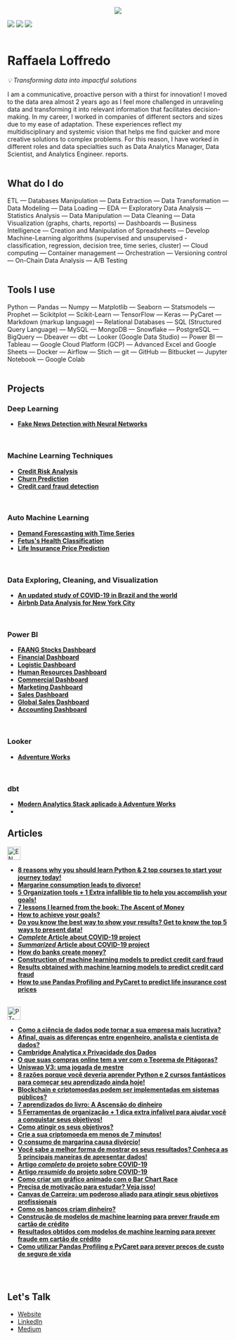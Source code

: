 <p align="center">
  <img src="https://blogger.googleusercontent.com/img/b/R29vZ2xl/AVvXsEiXHdjanw2EQ8K9Miox6Hk5BSKBx5BQU6UaFapxLUAU8DVC9tD6FI5mVPUAnV2mQByoS9LcxLQ2phyq5ZlTzg-jExjORXF3dOMBlX3MLJaiJomP406g32QaLd3hZuiSDJd_7bhR_y28xc_heRJ0mLWPEPac_PHgHUgtDYL6B80UaCdR1TPbotcI5JPw-hQ/s16000/LoffredoDS_banner_dbt%20e%20google%20DA.png">
</p>
<div>
  <a href="https://sites.google.com/view/loffredo/" target="_blank"><img src="https://img.shields.io/badge/website-000000?style=for-the-badge&logo=About.me&logoColor=white"></a>
  <a href="https://www.linkedin.com/in/raffaela-loffredo/?locale=en_US" target="_blank"><img src="https://img.shields.io/badge/-LinkedIn-%230077B5?style=for-the-badge&logo=linkedin&logoColor=white" target="_blank"></a>
  <a href="https://medium.com/@loffredo.ds" target="_blank"><img src="https://img.shields.io/badge/Medium-12100E?style=for-the-badge&logo=medium&logoColor=white"></a>
</div>
<br/>

# Raffaela Loffredo

_💡 Transforming data into impactful solutions_

I am a communicative, proactive person with a thirst for innovation! I moved to the data area almost 2 years ago as I feel more challenged in unraveling data and transforming it into relevant information that facilitates decision-making. In my career, I worked in companies of different sectors and sizes due to my ease of adaptation. These experiences reflect my multidisciplinary and systemic vision that helps me find quicker and more creative solutions to complex problems. For this reason, I have worked in different roles and data specialties such as Data Analytics Manager, Data Scientist, and Analytics Engineer. reports.
<br/>
<br/>

## What do I do
ETL
—  Databases Manipulation
—  Data Extraction
—  Data Transformation
—  Data Modeling
—  Data Loading
—  EDA
—  Exploratory Data Analysis
—  Statistics Analysis
—  Data Manipulation
—  Data Cleaning 
—  Data Visualization (graphs, charts, reports)
—  Dashboards
—  Business Intelligence
—  Creation and Manipulation of Spreadsheets
—  Develop Machine-Learning algorithms (supervised and unsupervised - classification, regression, decision tree, time series, cluster)
—  Cloud computing
—  Container management
—  Orchestration
—  Versioning control
—  On-Chain Data Analysis
—  A/B Testing
<br/>
<br/>

## Tools I use
Python
—  Pandas
—  Numpy
—  Matplotlib
—  Seaborn
—  Statsmodels
—  Prophet
—  Scikitplot
—  Scikit-Learn
—  TensorFlow
—  Keras
—  PyCaret
—  Markdown (markup language)
—  Relational Databases
—  SQL (Structured Query Language)
—  MySQL
—  MongoDB
—  Snowflake
—  PostgreSQL
—  BigQuery
—  Dbeaver
—  dbt
—  Looker (Google Data Studio)
—  Power BI
—  Tableau
—  Google Cloud Platform (GCP)
—  Advanced Excel and Google Sheets
—  Docker
—  Airflow
—  Stich
—  git
—  GitHub
—  Bitbucket
—  Jupyter Notebook
—  Google Colab
<br/>
<br/>

## Projects
### Deep Learning
* **[Fake News Detection with Neural Networks](https://github.com/raffaloffredo/fake_news_detection)**
<br/>

### Machine Learning Techniques
* **[Credit Risk Analysis](https://github.com/raffaloffredo/credit_risk_analysis)**
* **[Churn Prediction](https://github.com/raffaloffredo/churn_prediction)**
* **[Credit card fraud detection](https://github.com/raffaloffredo/fraud_detection)**
<br/>

### Auto Machine Learning
* **[Demand Forescasting with Time Series](https://github.com/raffaloffredo/demand_forecasting_with_time_series)**
* **[Fetus's Health Classification](https://github.com/raffaloffredo/fetus_health_classification)**
* **[Life Insurance Price Prediction](https://github.com/raffaloffredo/life_insurance_price_prediction)**
<br/>

### Data Exploring, Cleaning, and Visualization
* **[An updated study of COVID-19 in Brazil and the world](https://github.com/raffaloffredo/covid_2023)**
* **[Airbnb Data Analysis for New York City](https://github.com/raffaloffredo/airbnb_new_york)**
<br/>

### Power BI
* **[FAANG Stocks Dashboard](https://github.com/raffaloffredo/dashboard_acoes_faang)**
* **[Financial Dashboard](https://github.com/raffaloffredo/dashboard_financeiro/)**
* **[Logistic Dashboard](https://github.com/raffaloffredo/dashboard_logistica)**
* **[Human Resources Dashboard](https://github.com/raffaloffredo/dashboard_rh)**
* **[Commercial Dashboard](https://github.com/raffaloffredo/dashboard_comercial)**
* **[Marketing Dashboard](https://github.com/raffaloffredo/dashboard_marketing)**
* **[Sales Dashboard](https://github.com/raffaloffredo/dashboard_vendas)**
* **[Global Sales Dashboard](https://github.com/raffaloffredo/dashboard_vendas_globais/)**
* **[Accounting Dashboard](https://github.com/raffaloffredo/dashboard_contabilidade)**
<br/>

### Looker
* **[Adventure Works](https://lookerstudio.google.com/reporting/6d9f1a49-4f20-43fd-ab41-ca8a790d288b)**
<br/>

### dbt
* **[Modern Analytics Stack aplicado à Adventure Works](https://github.com/raffaloffredo/adventure_works_portuguese)**
* <br/>

## Articles
<img align="center" alt="EN" height="30" width="30" src="https://em-content.zobj.net/thumbs/120/whatsapp/326/flag-united-states_1f1fa-1f1f8.png">

* **[8 reasons why you should learn Python & 2 top courses to start your journey today!](https://www.linkedin.com/pulse/8-reasons-why-you-should-learn-python-2-top-courses-start-loffredo/)**
* **[Margarine consumption leads to divorce!](https://www.linkedin.com/pulse/margarine-consumption-leads-divorce-raffaela-loffredo/)**
* **[5 Organization tools + 1 Extra infallible tip to help you accomplish your goals!](https://www.linkedin.com/pulse/5-organization-tools-1-extra-infallible-tip-help-you-your-loffredo/)**
* **[7 lessons I learned from the book: The Ascent of Money](https://www.linkedin.com/pulse/7-lessons-i-learned-from-book-ascent-money-raffaela-loffredo/)**
* **[How to achieve your goals?](https://medium.com/@loffredo.ds/how-to-achieve-your-goals-9e5aa7de8a2d)**
* **[Do you know the best way to show your results? Get to know the top 5 ways to present data!](https://www.linkedin.com/pulse/do-you-know-best-way-show-your-results-get-top-5-ways-loffredo/)**
* **[_Complete_ Article about COVID-19 project](https://medium.com/@loffredo.ds/data-science-applied-a-covid-19-study-on-brazil-and-the-world-8376407cc672)**
* **[_Summarized_ Article about COVID-19 project](https://www.linkedin.com/pulse/updated-study-covid-19-brazil-worldwide-raffaela-loffredo/)**
* **[How do banks create money?](https://www.linkedin.com/pulse/how-do-banks-create-money-raffaela-loffredo/)**
* **[Construction of machine learning models to predict credit card fraud](https://medium.com/@loffredo.ds/construction-of-machine-learning-models-to-predict-credit-card-fraud-e926fca4229c)**
* **[Results obtained with machine learning models to predict credit card fraud](https://www.linkedin.com/pulse/results-obtained-machine-learning-models-predict-credit-loffredo/)**
* **[How to use Pandas Profiling and PyCaret to predict life insurance cost prices](https://medium.com/@loffredo.ds/how-to-use-pandas-profiling-and-pycaret-to-predict-life-insurance-cost-prices-7a4ff1623e0f)**
<br/>

<img align="center" alt="PT-BR" height="30" width="30" src="https://em-content.zobj.net/thumbs/120/whatsapp/326/flag-brazil_1f1e7-1f1f7.png">

* **[Como a ciência de dados pode tornar a sua empresa mais lucrativa?](https://www.linkedin.com/pulse/como-ci%25C3%25AAncia-de-dados-pode-tornar-sua-empresa-mais-raffaela-loffredo/?trackingId=9KS4PEk0S%2Few5%2B0GHC47Uw%3D%3D)**
* **[Afinal, quais as diferenças entre engenheiro, analista e cientista de dados?](https://www.linkedin.com/pulse/afinal-quais-diferen%25C3%25A7as-entre-engenheiro-analista-e-de-loffredo/?trackingId=9KS4PEk0S%2Few5%2B0GHC47Uw%3D%3D)**
* **[Cambridge Analytica x Privacidade dos Dados](https://www.linkedin.com/pulse/cambridge-analytica-x-privacidade-dos-dados-raffaela-loffredo%3FtrackingId=S2IB9pN%252BSQaxwbYtj6q8Hg%253D%253D/?trackingId=S2IB9pN%2BSQaxwbYtj6q8Hg%3D%3D)**
* **[O que suas compras online tem a ver com o Teorema de Pitágoras?](https://www.linkedin.com/pulse/o-que-suas-compras-online-tem-ver-com-teorema-de-raffaela-loffredo/)**
* **[Uniswap V3: uma jogada de mestre](https://www.linkedin.com/pulse/uniswap-v3-uma-jogada-de-mestre-raffaela-loffredo-gutierrez/)**
* **[8 razões porque você deveria aprender Python e 2 cursos fantásticos para começar seu aprendizado ainda hoje!](https://medium.com/@loffredo.ds/8-raz%C3%B5es-por-qu%C3%AA-voc%C3%AA-deveria-aprender-python-e-2-cursos-fant%C3%A1sticos-para-come%C3%A7ar-seu-aprendizado-f6a57fc39d82)**
* **[Blockchain e criptomoedas podem ser implementadas em sistemas públicos?](https://medium.com/@loffredo.ds/curso-defi-aula-8-fcf754d23455)**
* **[7 aprendizados do livro: A Ascensão do dinheiro](https://medium.com/@loffredo.ds/7-aprendizados-do-livro-a-ascens%C3%A3o-do-dinheiro-79cb37b7de6a)**
* **[5 Ferramentas de organização + 1 dica extra infalível para ajudar você a conquistar seus objetivos!](https://medium.com/@loffredo.ds/5-ferramentas-de-organiza%C3%A7%C3%A3o-1-dica-extra-infal%C3%ADvel-para-ajudar-voc%C3%AA-a-conquistar-seus-objetivos-a90dcb1505c4)**
* **[Como atingir os seus objetivos?](https://www.linkedin.com/pulse/como-atingir-os-seus-objetivos-raffaela-loffredo/)**
* **[Crie a sua criptomoeda em menos de 7 minutos!](https://www.linkedin.com/pulse/crie-sua-criptomoeda-em-menos-de-7-minutos-raffaela-loffredo/)**
* **[O consumo de margarina causa divórcio!](https://medium.com/@loffredo.ds/o-consumo-de-margarina-causa-div%C3%B3rcio-e5c2771f341f)**
* **[Você sabe a melhor forma de mostrar os seus resultados? Conheça as 5 principais maneiras de apresentar dados!](https://medium.com/@loffredo.ds/você-sabe-a-melhor-forma-de-mostrar-os-seus-resultados-7c2cc09ed499)**
* **[Artigo _completo_ do projeto sobre COVID-19](https://medium.com/@loffredo.ds/ci%C3%AAncia-de-dados-aplicada-estudo-sobre-o-covid-19-no-brasil-e-no-mundo-e4a8996a75ab)**
* **[Artigo _resumido_ do projeto sobre COVID-19](https://www.linkedin.com/pulse/estudo-atualizado-do-covid-19-brasil-e-nomundo-raffaela-loffredo/)**
* **[Como criar um gráfico animado com o Bar Chart Race](https://medium.com/@loffredo.ds/como-criar-um-gr%C3%A1fico-animado-com-o-bar-chart-race-878a0e693246)**
* **[Precisa de motivação para estudar? Veja isso!](https://www.linkedin.com/pulse/precisa-de-motiva%25C3%25A7%25C3%25A3o-para-estudar-veja-isso-raffaela-loffredo/)**
* **[Canvas de Carreira: um poderoso aliado para atingir seus objetivos profissionais](https://www.linkedin.com/pulse/canvas-de-carreira-um-poderoso-aliado-para-atingir-seus-loffredo/?trackingId=7hs4XJQtSoampdb%2F1pbbsQ%3D%3D)**
* **[Como os bancos criam dinheiro?](https://medium.com/@loffredo.ds/como-os-bancos-criam-dinheiro-53acfe4ecd76)**
* **[Construção de modelos de machine learning para prever fraude em cartão de crédito](https://medium.com/@loffredo.ds/constru%C3%A7%C3%A3o-de-modelos-de-machine-learning-para-prever-fraude-em-cart%C3%A3o-de-cr%C3%A9dito-fde010b534db)**
* **[Resultados obtidos com modelos de machine learning para prever fraude em cartão de crédito](https://www.linkedin.com/pulse/resultados-obtidos-com-modelos-de-machine-learning-para-loffredo/)**
* **[Como utilizar Pandas Profiling e PyCaret para prever preços de custo de seguro de vida](https://medium.com/@loffredo.ds/como-utilizar-pandas-profiling-e-pycaret-para-prever-pre%C3%A7os-de-custo-de-seguro-de-vida-8a1183d01048)**

<br/>
<br/>

## Let's Talk
* [Website](https://sites.google.com/view/loffredo/)
* [LinkedIn](https://www.linkedin.com/in/raffaela-loffredo/?locale=en_US)
* [Medium](https://medium.com/@loffredo.ds)
